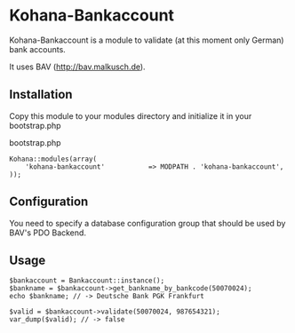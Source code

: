 Kohana-Bankaccount
============

Kohana-Bankaccount is a module to validate (at this moment only German) bank accounts.

It uses BAV (http://bav.malkusch.de).


Installation
-----

Copy this module to your modules directory and initialize it in your bootstrap.php

bootstrap.php

	Kohana::modules(array(
        'kohana-bankaccount'           => MODPATH . 'kohana-bankaccount',
    ));


Configuration
-----

You need to specify a database configuration group that should be used by BAV's PDO Backend.

Usage
-----

    $bankaccount = Bankaccount::instance();
    $bankname = $bankaccount->get_bankname_by_bankcode(50070024);
    echo $bankname; // -> Deutsche Bank PGK Frankfurt
    
    $valid = $bankaccount->validate(50070024, 987654321);    
    var_dump($valid); // -> false